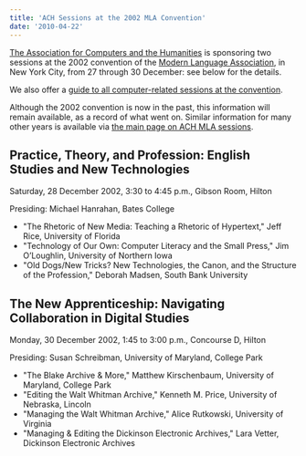 ```yaml
---
title: 'ACH Sessions at the 2002 MLA Convention'
date: '2010-04-22'
---
```

[The Association for Computers and the Humanities](/) is sponsoring two sessions at the 2002 convention of the [Modern Language Association](http://www.mla.org/), in New York City, from 27 through 30 December: see below for the details.

We also offer a [guide to all computer-related sessions at the convention](?q=node/59).

Although the 2002 convention is now in the past, this information will remain available, as a record of what went on. Similar information for many other years is available via [the main page on ACH MLA sessions](?q=node/25).

Practice, Theory, and Profession: English Studies and New Technologies
----------------------------------------------------------------------

Saturday, 28 December 2002, 3:30 to 4:45 p.m., Gibson Room, Hilton

Presiding: Michael Hanrahan, Bates College

- "The Rhetoric of New Media: Teaching a Rhetoric of Hypertext," Jeff Rice, University of Florida
- "Technology of Our Own: Computer Literacy and the Small Press," Jim O’Loughlin, University of Northern Iowa
- "Old Dogs/New Tricks? New Technologies, the Canon, and the Structure of the Profession," Deborah Madsen, South Bank University

The New Apprenticeship: Navigating Collaboration in Digital Studies
-------------------------------------------------------------------

Monday, 30 December 2002, 1:45 to 3:00 p.m., Concourse D, Hilton

Presiding: Susan Schreibman, University of Maryland, College Park

- "The Blake Archive &amp; More," Matthew Kirschenbaum, University of Maryland, College Park
- "Editing the Walt Whitman Archive," Kenneth M. Price, University of Nebraska, Lincoln
- "Managing the Walt Whitman Archive," Alice Rutkowski, University of Virginia
- "Managing &amp; Editing the Dickinson Electronic Archives," Lara Vetter, Dickinson Electronic Archives


